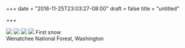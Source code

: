 +++
date = "2016-11-25T23:03:27-08:00"
draft = false
title = "untitled"

+++

<img src="https://s3-us-west-2.amazonaws.com/ginput/20161125_01_69.jpg">
<img src="https://s3-us-west-2.amazonaws.com/ginput/20161125_01_31.jpg">
<img src="https://s3-us-west-2.amazonaws.com/ginput/20161125_01_47.jpg">
<img src="https://s3-us-west-2.amazonaws.com/ginput/20161125_01_81.jpg">
First snow<br>
Wenatchee National Forest, Washington
